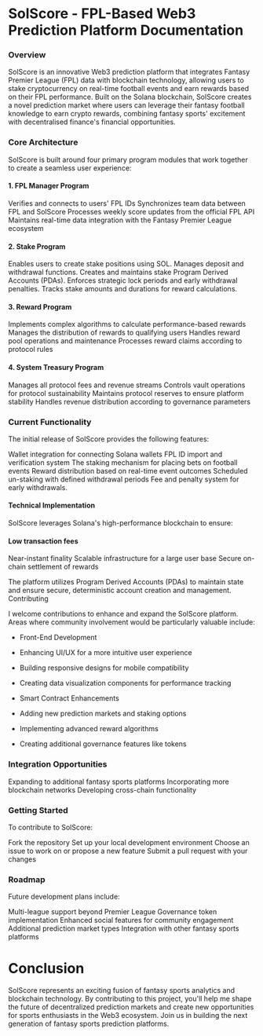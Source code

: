 # SolScore - FPL-Based Web3 Prediction Platform Documentation

### Overview
SolScore is an innovative Web3 prediction platform that integrates Fantasy Premier League (FPL) data with blockchain technology, allowing users to stake cryptocurrency on real-time football events and earn rewards based on their FPL performance.
Built on the Solana blockchain, SolScore creates a novel prediction market where users can leverage their fantasy football knowledge to earn crypto rewards, combining fantasy sports' excitement with decentralised finance's financial opportunities.

### Core Architecture
SolScore is built around four primary program modules that work together to create a seamless user experience:

#### 1. FPL Manager Program

Verifies and connects to users' FPL IDs
Synchronizes team data between FPL and SolScore
Processes weekly score updates from the official FPL API
Maintains real-time data integration with the Fantasy Premier League ecosystem

#### 2. Stake Program

Enables users to create stake positions using SOL.
Manages deposit and withdrawal functions.
Creates and maintains stake Program Derived Accounts (PDAs).
Enforces strategic lock periods and early withdrawal penalties.
Tracks stake amounts and durations for reward calculations.

#### 3. Reward Program

Implements complex algorithms to calculate performance-based rewards
Manages the distribution of rewards to qualifying users
Handles reward pool operations and maintenance
Processes reward claims according to protocol rules

#### 4. System Treasury Program

Manages all protocol fees and revenue streams
Controls vault operations for protocol sustainability
Maintains protocol reserves to ensure platform stability
Handles revenue distribution according to governance parameters

### Current Functionality
The initial release of SolScore provides the following features:

Wallet integration for connecting Solana wallets
FPL ID import and verification system
The staking mechanism for placing bets on football events
Reward distribution based on real-time event outcomes
Scheduled un-staking with defined withdrawal periods
Fee and penalty system for early withdrawals.

#### Technical Implementation
SolScore leverages Solana's high-performance blockchain to ensure:

#### Low transaction fees
Near-instant finality
Scalable infrastructure for a large user base
Secure on-chain settlement of rewards

The platform utilizes Program Derived Accounts (PDAs) to maintain state and ensure secure, deterministic account creation and management.
Contributing

I welcome contributions to enhance and expand the SolScore platform. Areas where community involvement would be particularly valuable include:

- Front-End Development
- Enhancing UI/UX for a more intuitive user experience
- Building responsive designs for mobile compatibility
- Creating data visualization components for performance tracking
- Smart Contract Enhancements

- Adding new prediction markets and staking options
- Implementing advanced reward algorithms
- Creating additional governance features like tokens

### Integration Opportunities

Expanding to additional fantasy sports platforms
Incorporating more blockchain networks
Developing cross-chain functionality


### Getting Started

To contribute to SolScore:

Fork the repository
Set up your local development environment
Choose an issue to work on or propose a new feature
Submit a pull request with your changes


### Roadmap
Future development plans include:

Multi-league support beyond Premier League
Governance token implementation
Enhanced social features for community engagement
Additional prediction market types
Integration with other fantasy sports platforms

# Conclusion
SolScore represents an exciting fusion of fantasy sports analytics and blockchain technology. 
By contributing to this project, you'll help me shape the future of decentralized prediction markets and create new opportunities for sports enthusiasts in the Web3 ecosystem.
Join us in building the next generation of fantasy sports prediction platforms.
